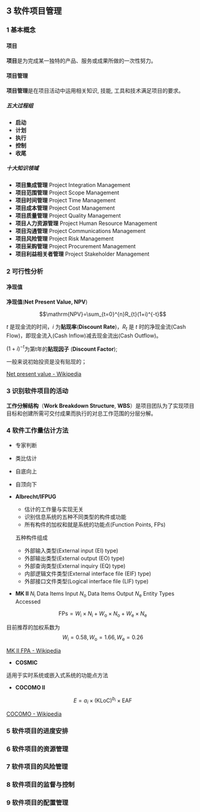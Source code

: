 

## 3 软件项目管理

### 1 基本概念

#### 项目

**项目**是为完成某一独特的产品、服务或成果所做的一次性努力。

#### 项目管理

**项目管理**是在项目活动中运用相关知识, 技能, 工具和技术满足项目的要求。

##### 五大过程组

- **启动**
- **计划**
- **执行**
- **控制**
- **收尾**

##### 十大知识领域

- **项目集成管理** 
  Project Integration Management
- **项目范围管理** 
  Project Scope Management
- **项目时间管理** 
  Project Time Management
- **项目成本管理** 
  Project Cost Management
- **项目质量管理** 
    Project Quality Management
- **项目人力资源管理** 
   Project Human Resource Management
- **项目沟通管理** 
   Project Communications Management
- **项目风险管理** 
   Project Risk Management
- **项目采购管理** 
   Project Procurement Management
- **项目利益相关者管理** 
   Project Stakeholder Management


### 2 可行性分析

#### 净现值

**净现值**(**Net Present Value, NPV**)

$$\mathrm{NPV}=\sum_{t=0}^{n}R_{t}(1+i)^{-t}$$

$t$ 是现金流的时间，$i$ 为**贴现率**(**Discount Rate**)，$R_{t}$ 是 $t$ 时的净现金流(Cash Flow)，即现金流入(Cash Inflow)减去现金流出(Cash Outflow)。

$(1+i)^{-t}$为第t年的**贴现因子** (**Discount Factor**);

一般来说初始投资是没有贴现的；

[Net present value - Wikipedia](https://en.wikipedia.org/wiki/Net_present_value)

### 3 识别软件项目的活动

**工作分解结构**（**Work Breakdown Structure**, **WBS**）是项目团队为了实现项目目标和创建所需可交付成果而执行的对总工作范围的分层分解。

### 4 软件工作量估计方法

- 专家判断
- 类比估计
- 自底向上
- 自顶向下
- **Albrecht/IFPUG**

	- 估计的工作量与实现无关
	- 识别信息系统的五种不同类型的构件或功能
	- 所有构件的加权和就是系统的功能点(Function Points, FPs)
	
	五种构件组成
	- 外部输入类型(External input (EI) type)
	- 外部输出类型(External output (EO) type)
	- 外部查询类型(External inquiry (EQ) type)
	- 内部逻辑文件类型(External interface file (EIF) type)
	- 外部接口文件类型(Logical interface file (LIF) type)

- **MK II**
$N_{\mathrm{i}}$ Data Items Input
$N_{\mathrm{o}}$ Data Items Output
$N_{\mathrm{e}}$ Entity Types Accessed

$$\mathrm{FPs}=W_{\mathrm{i}}\times N_{\mathrm{i}}+W_{\mathrm{o}}\times N_{\mathrm{o}}+W_{\mathrm{e}}\times N_{\mathrm{e}}$$

目前推荐的加权系数为$$W_{\mathrm{i}}=0.58,W_{\mathrm{o}}=1.66,W_{\mathrm{e}}=0.26$$

[MK II FPA - Wikipedia](https://en.wikipedia.org/wiki/MK_II_FPA)

- **COSMIC**

适用于实时系统或嵌入式系统的功能点方法

- **COCOMO II**

$$E=a_{i}\times (\mathrm{KLoC})^{b_{i}} \times \mathrm{EAF}$$

[COCOMO - Wikipedia](https://en.wikipedia.org/wiki/COCOMO)

### 5 软件项目的进度安排

### 6 软件项目的资源管理

### 7 软件项目的风险管理

### 8 软件项目的监督与控制

### 9 软件项目的配置管理